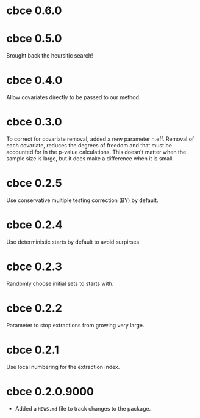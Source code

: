 # cbce 0.6.0

# cbce 0.5.0

Brought back the heursitic search!

# cbce 0.4.0

Allow covariates directly to be passed to our method.

# cbce 0.3.0

To correct for covariate removal, added a new parameter n.eff. Removal of each covariate, reduces the degrees of freedom and that must be accounted for in the p-value calculations. This doesn't matter when the sample size is large, but it does make a difference when it is small.

# cbce 0.2.5

Use conservative multiple testing correction (BY) by default.

# cbce 0.2.4

Use deterministic starts by default to avoid surpirses

# cbce 0.2.3

Randomly choose initial sets to starts with.

# cbce 0.2.2

Parameter to stop extractions from growing very large.

# cbce 0.2.1

Use local numbering for the extraction index.

# cbce 0.2.0.9000

* Added a `NEWS.md` file to track changes to the package.
